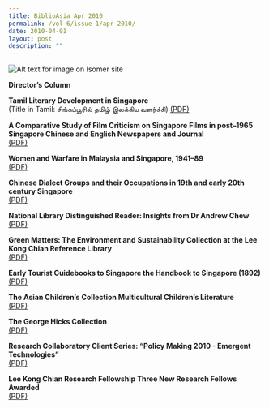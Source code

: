 ```yaml
---
title: BiblioAsia Apr 2010
permalink: /vol-6/issue-1/apr-2010/
date: 2010-04-01
layout: post
description: ""
---
```






![Alt text for image on Isomer site](/images/covers/ba6-1.jpg)

**Director’s Column**

**Tamil Literary Development in Singapore** <br>
(Title in Tamil: சிங்கப்பூரில் தமிழ் இலக்கிய வளர்ச்சி)
[(PDF)](/files/pdf/vol-6/issue-1/v6-issue1_TamilLiterary.pdf)

**A Comparative Study of Film Criticism on Singapore Films in post–1965 Singapore Chinese and English Newspapers and Journal** <br>
[(PDF)](/files/pdf/vol-6/issue-1/v6-issue1_FilmCriticism.pdf)

**Women and Warfare in Malaysia and Singapore, 1941–89** <br>
[(PDF)](/files/pdf/vol-6/issue-1/v6-issue1_WomenWarfare.pdf)

**Chinese Dialect Groups and their Occupations in 19th and early 20th century Singapore** <br>
[(PDF)](/files/pdf/vol-6/issue-1/v6--issue1_ChineseDialect.pdf)

**National Library Distinguished Reader: Insights from Dr Andrew Chew** <br>
[(PDF)](/files/pdf/vol-6/issue-1/v6-issue1_AndrewChew.pdf)

**Green Matters: The Environment and Sustainability Collection at the Lee Kong Chian Reference Library** <br>
[(PDF)](/files/pdf/vol-6/issue-1/v6-issue1_GreenMatters.pdf)

**Early Tourist Guidebooks to Singapore the Handbook to Singapore (1892)** <br>
[(PDF)](/files/pdf/vol-6/issue-1/v6-issue1_TouristGuidebooks.pdf)

**The Asian Children’s Collection Multicultural Children’s Literature** <br>
[(PDF)](/files/pdf/vol-6/issue-1/v6-issue1_ChildrenLiterature.pdf)

**The George Hicks Collection** <br>
[(PDF)](/files/pdf/vol-6/issue-1/v6-issue1_GeorgeHicks.pdf)

**Research Collaboratory Client Series: “Policy Making 2010 - Emergent Technologies”** <br>
[(PDF)](/files/pdf/vol-6/issue-1/v6-issue1_EmergentTechnologies.pdf)

**Lee Kong Chian Research Fellowship Three New Research Fellows Awarded** <br>
[(PDF)](/files/pdf/vol-6/issue-1/v6-issue1_ResearchFellowship.pdf)